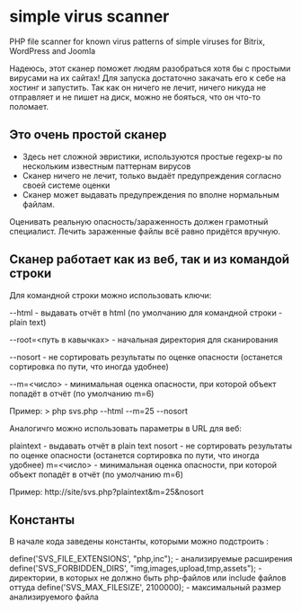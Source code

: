 # simple virus scanner
 PHP file scanner for known virus patterns of simple viruses for Bitrix, WordPress and Joomla

 Надеюсь, этот сканер поможет людям разобраться хотя бы с простыми вирусами на их сайтах!
 Для запуска достаточно закачать его к себе на хостинг и запустить. Так как он ничего не лечит,
 ничего никуда не отправляет и не пишет на диск, можно не бояться, что он что-то поломает.

## Это очень простой сканер

- Здесь нет сложной эвристики, используются простые regexp-ы по нескольким известным паттернам вирусов
- Сканер ничего не лечит, только выдаёт предупреждения согласно своей системе оценки
- Сканер может выдавать предупреждения по вполне нормальным файлам.

Оценивать реальную опасность/зараженность должен грамотный специалист. Лечить зараженные файлы всё равно придётся вручную.

## Сканер работает как из веб, так и из командой строки

Для командной строки можно использовать ключи:

--html - выдавать отчёт в html (по умолчанию для командной строки - plain text)

--root=<путь в кавычках> - начальная директория для сканирования

--nosort - не сортировать результаты по оценке опасности (останется сортировка по пути, что иногда удобнее)

--m=<число> - минимальная оценка опасности, при которой объект попадёт в отчёт (по умолчанию m=6)

Пример: > php svs.php --html --m=25 --nosort

Аналогичго можно использовать параметры в URL для веб:

plaintext - выдавать отчёт в plain text
nosort - не сортировать результаты по оценке опасности (останется сортировка по пути, что иногда удобнее)
m=<число> - минимальная оценка опасности, при которой объект попадёт в отчёт (по умолчанию m=6)

Пример: http://site/svs.php?plaintext&m=25&nosort

## Константы

В начале кода заведены константы, которыми можно подстроить :

define('SVS_FILE_EXTENSIONS', "php,inc"); - анализируемые расширения
define('SVS_FORBIDDEN_DIRS', "img,images,upload,tmp,assets"); - директории, в которых не должно быть php-файлов или include файлов оттуда
define('SVS_MAX_FILESIZE', 2100000); - максимальный размер анализируемого файла

